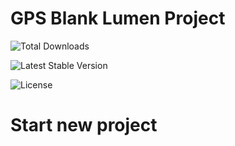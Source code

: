 # GPS Blank Lumen Project

![Total Downloads](https://img.shields.io/packagist/dt/gpseducation/lumen_blank)

![Latest Stable Version](https://img.shields.io/packagist/v/gpseducation/lumen_blank)

![License](https://img.shields.io/packagist/license/gpseducation/lumen_blank)





# Start new project


